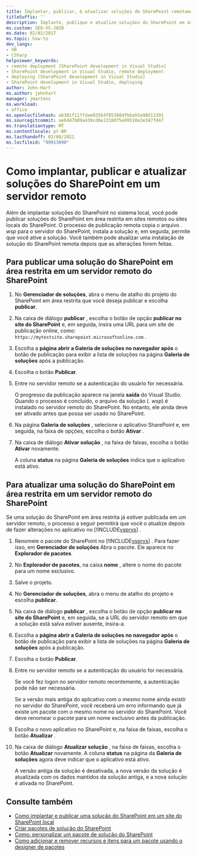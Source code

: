 ```yaml
---
title: Implantar, publicar, & atualizar soluções do SharePoint remotamente
titleSuffix: ''
description: Implante, publique e atualize soluções do SharePoint em área restrita em um site remoto ou em um site do SharePoint local.
ms.custom: SEO-VS-2020
ms.date: 02/02/2017
ms.topic: how-to
dev_langs:
- VB
- CSharp
helpviewer_keywords:
- remote deployment [SharePoint development in Visual Studio]
- SharePoint development in Visual Studio, remote deployment
- deploying [SharePoint development in Visual Studio]
- SharePoint development in Visual Studio, deploying
author: John-Hart
ms.author: johnhart
manager: jmartens
ms.workload:
- office
ms.openlocfilehash: ab301f11ffdae03564f05388dfbba55a90d12391
ms.sourcegitcommit: ae6d47b09a439cd0e13180f5e89510e3e347fd47
ms.translationtype: MT
ms.contentlocale: pt-BR
ms.lasthandoff: 02/08/2021
ms.locfileid: "99913690"
---
```

# <a name="how-to-deploy-publish-and-upgrade-sharepoint-solutions-on-a-remote-server"></a>Como implantar, publicar e atualizar soluções do SharePoint em um servidor remoto
  Além de implantar soluções do SharePoint no sistema local, você pode publicar soluções do SharePoint em área restrita em sites remotos ou sites locais do SharePoint. O processo de publicação remota copia o arquivo *. wsp* para o servidor do SharePoint, instala a solução e, em seguida, permite que você ative a solução. Você também pode atualizar uma instalação de solução do SharePoint remota depois que as alterações forem feitas.

## <a name="to-publish-a-sandboxed-sharepoint-solution-to-a-remote-sharepoint-server"></a>Para publicar uma solução do SharePoint em área restrita em um servidor remoto do SharePoint

1. No **Gerenciador de soluções**, abra o menu de atalho do projeto do SharePoint em área restrita que você deseja publicar e escolha **publicar**.

2. Na caixa de diálogo **publicar** , escolha o botão de opção **publicar no site do SharePoint** e, em seguida, insira uma URL para um site de publicação online, como: `https://mytestsite.sharepoint.microsoftonline.com` .

3. Escolha a **página abrir a Galeria de soluções no navegador após** o botão de publicação para exibir a lista de soluções na página **Galeria de soluções** após a publicação.

4. Escolha o botão **Publicar**.

5. Entre no servidor remoto se a autenticação do usuário for necessária.

     O progresso da publicação aparece na janela **saída** do Visual Studio. Quando o processo é concluído, o arquivo da solução (*. wsp*) é instalado no servidor remoto do SharePoint. No entanto, ele ainda deve ser ativado antes que possa ser usado no SharePoint.

6. Na página **Galeria de soluções** , selecione o aplicativo SharePoint e, em seguida, na faixa de opções, escolha o botão **Ativar** .

7. Na caixa de diálogo **Ativar solução** , na faixa de faixas, escolha o botão **Ativar** novamente.

     A coluna **status** na página **Galeria de soluções** indica que o aplicativo está ativo.

## <a name="to-upgrade-a-sandboxed-sharepoint-solution-on-a-remote-sharepoint-server"></a>Para atualizar uma solução do SharePoint em área restrita em um servidor remoto do SharePoint
 Se uma solução do SharePoint em área restrita já estiver publicada em um servidor remoto, o processo a seguir permitirá que você o atualize depois de fazer alterações no aplicativo no [!INCLUDE[vsprvs](../sharepoint/includes/vsprvs-md.md)] .

1. Renomeie o pacote do SharePoint no [!INCLUDE[vsprvs](../sharepoint/includes/vsprvs-md.md)] . Para fazer isso, em **Gerenciador de soluções** Abra o pacote. Ele aparece no **Explorador de pacotes**.

2. No **Explorador de pacotes**, na caixa **nome** , altere o nome do pacote para um nome exclusivo.

3. Salve o projeto.

4. No **Gerenciador de soluções**, abra o menu de atalho do projeto e escolha **publicar**.

5. Na caixa de diálogo **publicar** , escolha o botão de opção **publicar no site do SharePoint** e, em seguida, se a URL do servidor remoto em que a solução está salva estiver ausente, insira-a.

6. Escolha a **página abrir a Galeria de soluções no navegador após** o botão de publicação para exibir a lista de soluções na página **Galeria de soluções** após a publicação.

7. Escolha o botão **Publicar**.

8. Entre no servidor remoto se a autenticação do usuário for necessária.

     Se você fez logon no servidor remoto recentemente, a autenticação pode não ser necessária.

     Se a versão mais antiga do aplicativo com o mesmo nome ainda existir no servidor do SharePoint, você receberá um erro informando que já existe um pacote com o mesmo nome no servidor do SharePoint. Você deve renomear o pacote para um nome exclusivo antes da publicação.

9. Escolha o novo aplicativo no SharePoint e, na faixa de faixas, escolha o botão **Atualizar** .

10. Na caixa de diálogo **Atualizar solução** , na faixa de faixas, escolha o botão **Atualizar** novamente. A coluna **status** na página da **Galeria de soluções** agora deve indicar que o aplicativo está ativo.

     A versão antiga da solução é desativada, a nova versão da solução é atualizada com os dados mantidos da solução antiga, e a nova solução é ativada no SharePoint.

## <a name="see-also"></a>Consulte também
- [Como implantar e publicar uma solução do SharePoint em um site do SharePoint local](../sharepoint/how-to-deploy-and-publish-a-sharepoint-solution-to-a-local-sharepoint-site.md)
- [Criar pacotes de solução do SharePoint](../sharepoint/creating-sharepoint-solution-packages.md)
- [Como: personalizar um pacote de solução do SharePoint](../sharepoint/how-to-customize-a-sharepoint-solution-package.md)
- [Como adicionar e remover recursos e itens para um pacote usando o designer de pacotes](../sharepoint/how-to-add-and-remove-features-and-items-to-a-package-by-using-the-package-designer.md)
